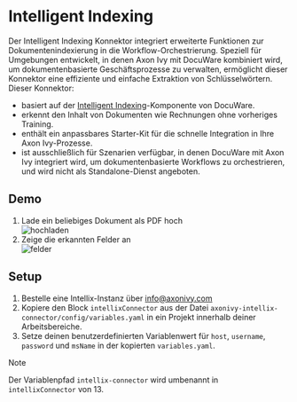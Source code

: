 # Intelligent Indexing

Der Intelligent Indexing Konnektor integriert erweiterte Funktionen zur Dokumentenindexierung in die Workflow-Orchestrierung. Speziell für Umgebungen entwickelt, in denen Axon Ivy mit DocuWare kombiniert wird, um dokumentenbasierte Geschäftsprozesse zu verwalten, ermöglicht dieser Konnektor eine effiziente und einfache Extraktion von Schlüsselwörtern. Dieser Konnektor:


- basiert auf der [Intelligent Indexing](https://start.docuware.com/docuware-intelligent-indexing)-Komponente von DocuWare.
- erkennt den Inhalt von Dokumenten wie Rechnungen ohne vorheriges Training.
- enthält ein anpassbares Starter-Kit für die schnelle Integration in Ihre Axon Ivy-Prozesse.
- ist ausschließlich für Szenarien verfügbar, in denen DocuWare mit Axon Ivy integriert wird, um dokumentenbasierte Workflows zu orchestrieren, und wird nicht als Standalone-Dienst angeboten.

## Demo

1. Lade ein beliebiges Dokument als PDF hoch   
    ![hochladen](images/uploadLocalFile.png)   
2. Zeige die erkannten Felder an   
    ![felder](images/detectedFields.png)

## Setup

1. Bestelle eine Intellix-Instanz über <a href="mailto:info@axonivy.com">info@axonivy.com</a>
2. Kopiere den Block `intellixConnector` aus der Datei `axonivy-intellix-connector/config/variables.yaml` in ein Projekt innerhalb deiner Arbeitsbereiche.
3. Setze deinen benutzerdefinierten Variablenwert für `host`, `username`, `password` und `msName` in der kopierten `variables.yaml`.

> [!NOTE]
> Der Variablenpfad `intellix-connector` wird umbenannt in `intellixConnector` von 13.
